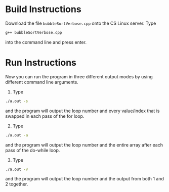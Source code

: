 # Build Instructions
Download the file `bubbleSortVerbose.cpp` onto the CS Linux server. 
Type
```bash
g++ bubbleSortVerbose.cpp
```
into the command line and press enter.

# Run Instructions
Now you can run the program in three different output modes by using different command line arguments.
1. Type
```bash
./a.out -s
```
and the program will output the loop number and every value/index that is swapped in each pass of the for loop.

2. Type 
```bash
./a.out -a
```
and the program will output the loop number and the entire array after each pass of the do-while loop.

3. Type
```bash
./a.out -v
```
and the program will output the loop number and the output from both 1 and 2 together.
